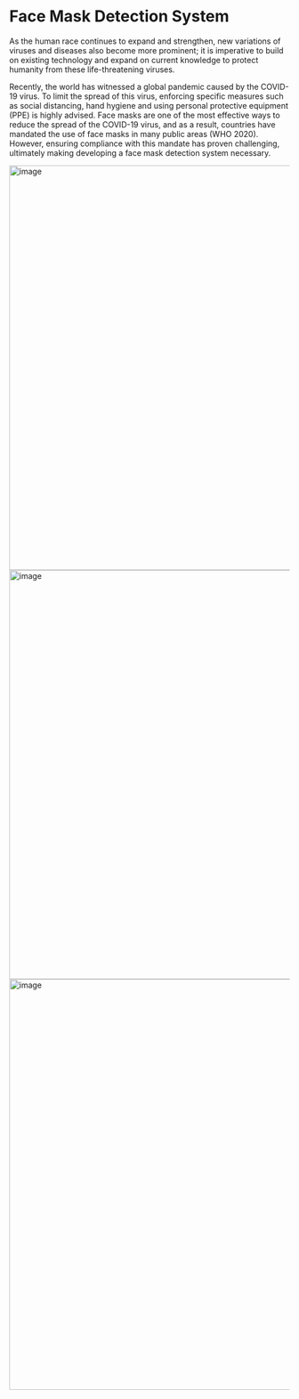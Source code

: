 # Face Mask Detection System
As the human race continues to expand and strengthen, new variations of viruses and diseases also become more prominent; it is imperative to build on existing technology and expand on current knowledge to protect humanity from these life-threatening viruses. 

Recently, the world has witnessed a global pandemic caused by the COVID-19 virus. To limit the spread of this virus, enforcing specific measures such as social distancing, hand hygiene and using personal protective equipment (PPE) is highly advised. Face masks are one of the most effective ways to reduce the spread of the COVID-19 virus, and as a result, countries have mandated the use of face masks in many public areas (WHO 2020). However, ensuring compliance with this mandate has proven challenging, ultimately making developing a face mask detection system necessary.

<img width="727" alt="image" src="https://github.com/Junaid0411/FaceMaskDetectionSystem/assets/62774004/20542f28-5051-4a1c-b869-e5aeb97afd39">

<img width="735" alt="image" src="https://github.com/Junaid0411/FaceMaskDetectionSystem/assets/62774004/65406ce4-d190-4577-9165-0a964299f848">

<img width="738" alt="image" src="https://github.com/Junaid0411/FaceMaskDetectionSystem/assets/62774004/4bd8bd99-2de8-495a-ac9c-9b67556e93e9">
